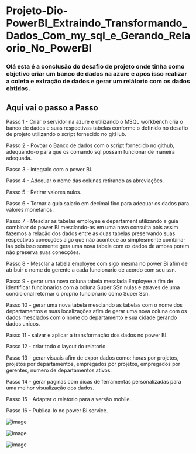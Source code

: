 # Projeto-Dio-PowerBI_Extraindo_Transformando_Dados_Com_my_sql_e_Gerando_Relaorio_No_PowerBI


### Olá esta é a conclusão do desafio de projeto onde tinha como objetivo criar um banco de dados na azure e apos isso realizar a coleta e extração de dados e gerar um relátorio com os dados obtidos.

## Aqui vai o passo a Passo 

Passo 1 - Criar o servidor na azure e utilizando o MSQL workbench cria o banco de dados e suas respectivas tabelas
conforme o definido no desafio de projeto utilizando o script
fornecido no gitHub. 

Passo 2 - Povoar o Banco de dados com o script fornecido no github, adequando-o para que os comando sql possam funcionar de maneira adequada.

Passo 3 - integralo com o power BI.

Passo 4 - Adequar o nome das colunas retirando as abreviações.

Passo 5 - Retirar valores nulos.

Passo 6 - Tornar a guia salario em decimal fixo para adequar os dados para valores monetarios.

Passo 7 - Mesclar as tabelas employee e departament utilizando a guia combinar do power BI 
mesclando-as em uma nova consulta pois assim fazemos a relação dos dados entre as duas tabelas preservando suas respectivas 
conecções algo que não acontece ao simplesmente combina-las pois isso somente gera uma nova tabela com os dados de ambas porem não preserva suas conecções.

Passo 8 - Mesclar a tabela employee com sigo mesma no power Bi afim de atribuir o nome do gerente a cada funcionario
de acordo com seu ssn.

Passo 9 - gerar uma nova coluna tabela mesclada Employee a fim de identificar funcionarios com a coluna Super SSn nulas
e atraves de uma condicional retornar o proprio funcionario como Super Ssn.

Passo 10 - gerar uma nova tabela mesclando as tabelas com o nome dos departamentos e suas localizações afim de gerar uma nova coluna com os dados mesclados com o nome do departamento e sua cidade gerando dados unicos.

Passo 11 - salvar e aplicar a transformação dos dados no power BI.

Passo 12 - criar todo o layout do relatorio.

Passo 13 - gerar visuais afim de expor dados como: horas por projetos, projetos por departamentos, empregados por projetos, empregados por gerentes, numero de departamentos ativos.

Passo 14 - gerar paginas com dicas de ferramentas personalizadas para uma melhor visualização dos dados.

Passo 15 - Adaptar o relatorio para a versão mobile.

Passo 16 - Publica-lo no power Bi service.




![image](https://github.com/PabuloMelo/Projeto-Dio-PowerBI_Extraindo_Transformando_Dados_Com_my_sql_e_Gerando_Relaorio/assets/148504144/f58123fb-0e3f-41e2-952e-7e91e973d4f5)

![image](https://github.com/PabuloMelo/Projeto-Dio-PowerBI_Extraindo_Transformando_Dados_Com_my_sql_e_Gerando_Relaorio/assets/148504144/840da771-eed2-40fa-a194-1a30f52aad53)

![image](https://github.com/PabuloMelo/Projeto-Dio-PowerBI_Extraindo_Transformando_Dados_Com_my_sql_e_Gerando_Relaorio/assets/148504144/671f92b5-2b2a-4c93-851b-386b64c45840)

